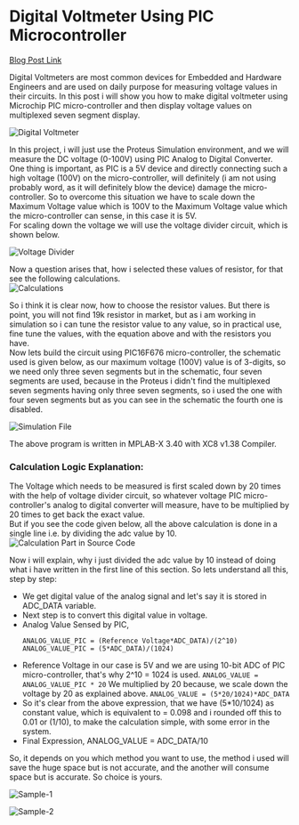 # Digital Voltmeter Using PIC Microcontroller

[Blog Post Link](http://embeddedlaboratory.blogspot.com/2016/11/digital-voltmeter-using-pic-micro.html)

Digital Voltmeters are most common devices for Embedded and Hardware Engineers and are used on daily purpose for measuring voltage values in their circuits. In this post i will show you how to make digital voltmeter using Microchip PIC micro-controller and then display voltage values on multiplexed seven segment display.  

![Digital Voltmeter](https://4.bp.blogspot.com/-jX-ELVuzqJw/WCcqJDZqERI/AAAAAAAAAMU/L5Zm9Oj0as8YA_Jdju7KP5Hz-x9XHj_rwCLcB/s1600/Demo.png)  

In this project, i will just use the Proteus Simulation environment, and we will measure the DC voltage (0-100V) using PIC Analog to Digital Converter. One thing is important, as PIC is a 5V device and directly connecting such a high voltage (100V) on the micro-controller, will definitely (i am not using probably word, as it will definitely blow the device) damage the micro-controller. So to overcome this situation we have to scale down the Maximum Voltage value which is 100V to the Maximum Voltage value which the micro-controller can sense, in this case it is 5V.  
For scaling down the voltage we will use the voltage divider circuit, which is shown below.  

![Voltage Divider](https://3.bp.blogspot.com/-Ewc2lKCutOQ/WCcuOIzuBjI/AAAAAAAAAMc/A54uiblIGww06lnqMITfiCd2UaRMvEKnwCEw/s1600/VoltageDivider.PNG)  

Now a question arises that, how i selected these values of resistor, for that see the following calculations.  
![Calculations](https://3.bp.blogspot.com/-qSuvHJQoiko/WCcuN22M1MI/AAAAAAAAAMg/xrfpTVEd1pYJQ9eWWohP1P2wnw-XMQuMgCLcB/s1600/VoltageDividerCalculations.jpg)  

So i think it is clear now, how to choose the resistor values. But there is point, you will not find 19k resistor in market, but as i am working in simulation so i can tune the resistor value to any value, so in practical use, fine tune the values, with the equation above and with the resistors you have.  
Now lets build the circuit using PIC16F676 micro-controller, the schematic used is given below, as our maximum voltage (100V) value is of 3-digits, so we need only three seven segments but in the schematic, four seven segments are used, because in the Proteus i didn't find the multiplexed seven segments having only three seven segments, so i used the one with four seven segments but as you can see in the schematic the fourth one is disabled.  

![Simulation File](https://2.bp.blogspot.com/-8W7dTN8aMtw/WCcw9KxRerI/AAAAAAAAAMw/bFvYoGupTAU5FNSoA1KAaYFPXg516aoBgCLcB/s1600/SchematicDiagram.PNG)  

The above program is written in MPLAB-X 3.40 with XC8 v1.38 Compiler.

### Calculation Logic Explanation:
The Voltage which needs to be measured is first scaled down by 20 times with the help of voltage divider circuit, so whatever voltage PIC micro-controller's analog to digital converter will measure, have to be multiplied by 20 times to get back the exact value.  
But if you see the code given below, all the above calculation is done in a single line i.e. by dividing the adc value by 10.  
![Calculation Part in Source Code](https://1.bp.blogspot.com/-iwy9n5QuMCs/WCdETUJLARI/AAAAAAAAANQ/_OkRxjUXknQHJPwYCRUvYaHTCND7uSFEwCLcB/s1600/SourceCode.png)  

Now i will explain, why i just divided the adc value by 10 instead of doing what i have written in the first line of this section. So lets understand all this, step by step:  
* We get digital value of the analog signal and let's say it is stored in ADC_DATA variable.
* Next step is to convert this digital value in voltage.
* Analog Value Sensed by PIC,
  ```
  ANALOG_VALUE_PIC = (Reference Voltage*ADC_DATA)/(2^10)
  ANALOG_VALUE_PIC = (5*ADC_DATA)/(1024)
  ```
* Reference Voltage in our case is 5V and we are using 10-bit ADC of PIC micro-controller, that's why 2^10 = 1024 is used.
  `ANALOG_VALUE = ANALOG_VALUE_PIC * 20`
  We multiplied by 20 because, we scale down the voltage by 20 as explained above.
  `ANALOG_VALUE = (5*20/1024)*ADC_DATA`
* So it's clear from the above expression, that we have (5*10/1024) as constant value, which is equivalent to = 0.098 and i rounded off this to 0.01 or (1/10), to make the calculation simple, with some error in the system.
* Final Expression, ANALOG_VALUE = ADC_DATA/10 

So, it depends on you which method you want to use, the method i used will save the huge space but is not accurate, and the another will consume space but is accurate. So choice is yours.

![Sample-1](https://3.bp.blogspot.com/-9UVTW5f44FU/WCcx5AwTLSI/AAAAAAAAAM0/o4fJcWi_Qvc6JKvhzl-5kQlZPR2JKM8AwCLcB/s1600/Demo-1.png)  

![Sample-2](https://2.bp.blogspot.com/-hDhEcgAHTU4/WCcx5X4mdEI/AAAAAAAAAM4/1rWLCQvkUu4_bZXiXxUaLCpHSaWrASefwCLcB/s1600/Demo-2.png)  